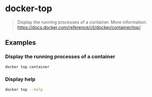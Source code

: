 # docker-top

> Display the running processes of a container. More information: <https://docs.docker.com/reference/cli/docker/container/top/>.

## Examples

### Display the running processes of a container

```bash
docker top container
```

### Display help

```bash
docker top --help
```
